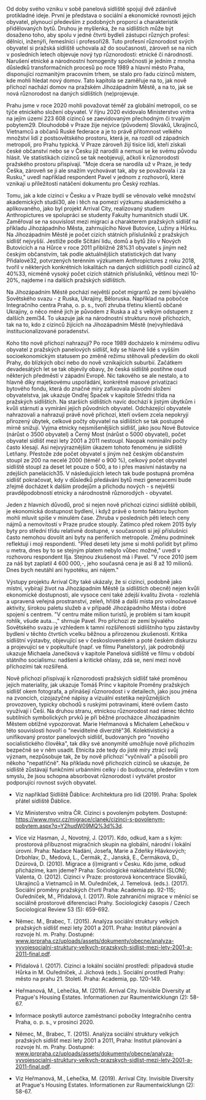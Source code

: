 Od doby svého vzniku v sobě panelová sídliště spojují dvě zdánlivě protikladné ideje. První je představa o sociální a ekonomické rovnosti jejich obyvatel, plynoucí především z podobných proporcí a charakteristik přidělovaných bytů. Druhou je myšlenka, že na sídlištích může být dosaženo toho, aby spolu v jedné čtvrti bydleli zástupci různých profesí: dělníci, inženýři, řemeslníci i profesoři28. Tuto profesní různorodost svých obyvatel si pražská sídliště uchovala až do současnosti, zároveň se na nich v posledních letech objevuje nový typ různorodosti: etnické či národností. Narušení etnické a národnostní homogenity společnosti je jedním z mnoha důsledků transformačních procesů po roce 1989 a hlavní město Praha, disponující rozmanitým pracovním trhem, se stalo pro řadu cizinců místem, kde mohli hledat nový domov. Tato kapitola se zaměřuje na to, jak nově příchozí nachází domov na pražském Jihozápadním Městě, a na to, jak se nová různorodost na daných sídlíštích (ne)projevuje.

Prahu jsme v roce 2020 mohli považovat téměř za globální metropoli, co se týče etnického složení obyvatel. V říjnu 2020 evidovalo Ministerstvo vnitra na jejím území 223 608 cizinců se zaevidovaným přechodným či trvalým pobytem29. Dlouhodobě v Praze žije nejvíce (původem) Slováků, Ukrajinců, Vietnamců a občanů Ruské federace a je to právě přítomnost velkého množství lidí z postsovětského prostoru, která je, na rozdíl od západních metropolí, pro Prahu typická. V Praze zároveň žijí tisíce lidí, kteří získali české občanství nebo se v Česku již narodili a nemusí se ke svému původu hlásit. Ve statistikách cizinců se tak neobjevují, ačkoli k různorodosti pražského prostoru přispívají. "Moje dcera se narodila už v Praze, je tedy Češka, zároveň se ji ale snažím vychovávat tak, aby se považovala i za Rusku," uvedl například respondent Pavel v jednom z rozhovorů, které vznikají u příležitosti natáčení dokumentu pro Český rozhlas.

Tomu, jak a kde cizinci v Česku a v Praze bydlí se věnovalo velké množství akademických studií30, ale i těch na pomezí výzkumu akademického a aplikovaného, jako byl projekt Arrival City, realizovaný studiem Anthropictures ve spolupráci se studenty Fakulty humanitních studií UK. Zaměřoval se na souvislost mezi migrací a charakterem pražských sídlišť na příkladu Jihozápadního Města, zahrnujícího Nové Butovice, Lužiny a Hůrku. Na Jihozápadním Městě je počet cizích státních příslušníků z pražských sídlišť nejvyšší. Jestliže podle Sčítání lidu, domů a bytů žilo v Nových Butovicích a na Hůrce v roce 2011 přibližně 28%31 obyvatel s jiným než českým občanstvím, tak podle aktuálnějších statistických dat Ivany Přidalové32, potvrzených terénním výzkumem Anthropictures z roku 2018, tvořil v některých konkrétních lokalitách na daných sídlištích podíl cizinců až 40%33, nicméně vysoký počet cizích státních příslušníků, většnou mezi 10-20%, najdeme i na dalších pražských sídlištích.

Na Jihozápadním Městě pochází největší počet migrantů ze zemí bývalého Sovětského svazu - z Ruska, Ukrajiny, Běloruska. Například na pobočce Integračního centra Praha, o. p. s., tvoří zhruba třetinu klientů občané Ukrajiny, o něco méně jich je původem z Ruska a až s velkým odstupem z dalších zemí34. To ukazuje jak na národnostní strukturu nově příchozích, tak na to, kdo z cizinců žijících na Jihozápadním Městě (ne)vyhledává institucionalizované poradenství.

Koho tito nově příchozí nahrazují? Po roce 1989 docházelo k mírnému odlivu obyvatel z pražských panelových sídlišť, kdy se hlavně lidé s vyšším socioekonomickým statusem po změně režimu stěhovali především do okolí Prahy, do blízkých obcí nebo do nově vznikajících suburbií. Začátkem devadesátých let se tak objevily obavy, že česká sídliště postihne osud některých předměstí v západní Evropě. Nic takového se ale nestalo, a to hlavně díky majetkovému uspořádání, konkrétně masové privatizaci bytového fondu, která do značné míry zafixovala původní složení obyvatelstva, jak ukazuje Ondřej Špaček v kapitole Střední třída na pražských sídlištích. Na starších sídlištích navíc dochází k jistým úbytkům i kvůli stárnutí a vymírání jejich původních obyvatel. Odcházející obyvatele nahrazovali a nahrazují právě nově příchozí, kteří ovšem zcela nepokryjí přirozený úbytek, celkové počty obyvatel na sídlištích se tak postupně mírně snižují. Vyjma etnicky nejsmíšenějších sídlišť, jako jsou Nové Butovice (nárůst o 3500 obyvatel) a Černý Most (nárůst o 5000 obyvatel), počet obyvatel sídlišť mezi lety 2001 a 2011 nestoupl. Naopak nominální počty často klesají. Asi nejvyýraznějším úkazem tohoto fenoménu je sídliště Letňany. Přestože zde počet obyvatel s jiným než českým občanstvím stoupl ze 200 na necelé 2000 (téměř o 900 %), celkový počet obyvatel sídliště stoupl za deset let pouze o 500, a to i přes masivní nástavby na zdejších panelácích35. V následujících letech tak bude postupná proměna sídlišť pokračovat, kdy v důsledků předávání bytů mezi generacemi bude zřejmě docházet k dalším prodejům a příchodu nových - s největší pravděpodobností etnicky a národnostně různorodých - obyvatel.

Jeden z hlavních důvodů, proč si nejen nově příchozí cizinci sídliště oblíbili, je ekonomická dostupnost bydlení, i když právě o tomto faktoru bychom mohli mluvit spíše v minulém čase. Zhruba v posledních pěti letech ceny nájmů a nemovitostí v Praze prudce stouply. Zatímco před rokem 2015 byly byty pro střední třídu relativně dostupné, v současnosti si její příslušníci často nemohou dovolit ani byty na periferiích metropole. Změnu podmínek reflektují i moji respondenti. "Před deseti lety jsme si mohli pořídit byt přímo u metra, dnes by to se stejným platem nebylo vůbec možné," uvedl v rozhovoru respondent Ilja. Stejnou zkušenost má i Pavel. "V roce 2010 jsem za náš byt zaplatil 4 600 000,-, jeho současná cena je asi 8 až 10 milionů. Dnes bych neutáhl ani hypotéku, ani nájem."

Výstupy projektu Arrival City také ukázaly, že si cizinci, podobně jako místní, vybírají život na Jihozápadním Městě (a sídlištích obecně) nejen kvůli ekonomické dostupnosti, ale vysoce cení také zdejší kvalitu života - rozlehlá a upravená veřejná prostranství, zeleň, hřiště a další místa pro volnočasové aktivity, širokou paletu služeb a v případě Jihozápadního Města i dobré spojení s centrem. "V centru máte milion turistů, je problém si tam koupit rohlík, všude auta...," shrnuje Pavel. Pro příchozí ze zemí bývalého Sovětského svazu je vzhledem k tamní rozšířenosti sídlištního typu zástavby bydlení v těchto čtvrtích vcelku běžnou a přirozenou zkušeností. Kritika sídlištní výstavby, objevující se v československém a poté českém diskurzu a projevující se v popkultuře (např. ve filmu Panelstory), jak podrobněji ukazuje Michaela Janečková v kapitole Panelová sídliště ve filmu v období státního socialismu: nadšení a kritické ohlasy, zdá se, není mezi nově příchozími tak rozšířená.

Nově příchozí přispívají k různorodosti pražských sídlišť také proměnou jejich materiality, jak ukazuje Tomáš Princ v kapitole Proměny pražských sídlišť okem fotografa, a přinášejí různorodost i v detailech, jako jsou jména na zvoncích, cizojazyčné nápisy a vizuální estetika nejrůznějších provozoven, typicky obchodů s ruskými potravinami, které ovšem často využívají i Češi. Na druhou stranu, etnickou různorodost nad rámec těchto subtilních symbolických prvků je při běžné procházce Jihozápadním Městem obtížné vypozorovat. Marie Heřmanová s Michalem Lehečkou v této souvislosti hovoří o "neviditelné diverzitě"36. Kolektivistický a unifikovaný prostor panelových sídlišť, budovaných pro "nového socialistického člověka", tak díky své anonymitě umožňuje nově příchozím bezpečně se v něm usadit. Etnicita zde tedy do jisté míry ztrácí svůj význam, nezpůsobuje tak, že by nově příchozí "vyčnívali" a působili pro někoho "nepatřičně". Na příkladu nově příchozích cizinců se ukazuje, že sídliště zůstávají funkčními urbánními celky i do budoucna, především v tom smyslu, že jsou schopna absorbovat různorodost i vytvářet prostor podporující rovnost svých obyvatel.

- Viz například Sídliště Ďáblice: Architektura pro lidi (2019). Praha: Spolek přátel sídliště Ďáblice.

- Viz Ministerstvo vnitra ČR. Cizinci s povoleným pobytem. Dostupné: https://www.mvcr.cz/migrace/clanek/cizinci-s-povolenym-pobytem.aspx?q=Y2hudW09MQ%3d%3d.

- Více viz Hasman, J., Novotný, J. (2017). Kdo, odkud, kam a s kým: prostorová příbuznost migračních skupin na globální, národní i lokální úrovni. Praha: Nadace Nadání, Josefa, Marie a Zdeňky Hlávkových; Drbohlav, D., Medová, L., Čermák, Z., Janská, E., Čermáková, D., Dzúrová, D. (2010). Migrace a (i)migranti v Česku. Kdo jsme, odkud přicházíme, kam jdeme? Praha: Sociologické nakladatelství (SLON); Valenta, O. (2012). Cizinci v Praze: prostorová koncentrace Slováků, Ukrajinců a Vietnamců in M. Ouředníček, J. Temelová. (eds.). (2017). Sociální proměny pražských čtvrtí Praha: Academia pp. 92-115; Ouředníček, M., Přidalová, I. (2017). Role zahraniční migrace v měnící se sociálně prostorové diferenciaci Prahy. Sociologický časopis / Czech Sociological Review 53 (5): 659-692.

- Němec. M., Brabec, T. (2015). Analýza sociální struktury velkých pražských sídlišť mezi lety 2001 a 2011. Praha: Institut plánování a rozvoje hl. m. Prahy. Dostupné: www.iprpraha.cz/uploads/assets/dokumenty/obecne/analyza-vyvojesocialni-struktury-velkych-prazskych-sidlist-mezi-lety-2001-a-2011-final.pdf.

- Přidalová I. (2017). Cizinci a lokální sociální prostředí: případová studie Hůrka in M. Ouředníček, J. Jíchová (eds.). Sociální prostředí Prahy: město na prahu 21. Století. Praha: Academia, pp. 120-149.

- Heřmanová, M., Lehečka, M. (2019). Arrival City. Invisible Diversity at Prague's Housing Estates. Informationen zur Raumentwicklungn (2): 58-67.

- Informace poskytli autorce zaměstnanci pobočky Integračního centra Praha, o. p. s., v prosinci 2020.

- Němec, M., Brabec, T. (2015). Analýza sociální struktury velkých pražských sídlišť mezi lety 2001 a 2011, Praha: Institut plánování a rozvoje hl. m. Prahy. Dostupné: www.iprpraha.cz/uploads/assets/dokumenty/obecne/analyza-vyvojesocialni-struktury-velkych-prazskych-sidlist-mezi-lety-2001-a-2011-final.pdf.

- Viz Heřmanová, M., Lehečka, M. (2019). Arrival City. Invisible Diversity at Prague's Housing Estates. Informationen zur Raumentwicklungn (2): 58-67.
